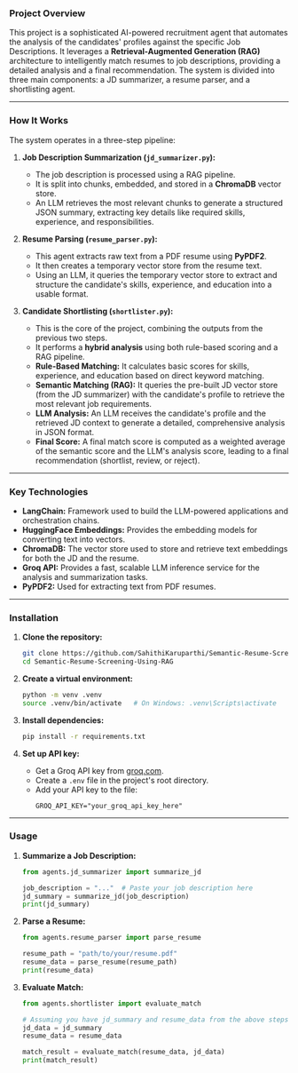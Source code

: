 
### Project Overview

This project is a sophisticated AI-powered recruitment agent that automates the analysis of the candidates' profiles against the specific Job Descriptions. It leverages a **Retrieval-Augmented Generation (RAG)** architecture to intelligently match resumes to job descriptions, providing a detailed analysis and a final recommendation. The system is divided into three main components: a JD summarizer, a resume parser, and a shortlisting agent.

-----

### How It Works

The system operates in a three-step pipeline:

1.  **Job Description Summarization (`jd_summarizer.py`):**

      * The job description is processed using a RAG pipeline.
      * It is split into chunks, embedded, and stored in a **ChromaDB** vector store.
      * An LLM retrieves the most relevant chunks to generate a structured JSON summary, extracting key details like required skills, experience, and responsibilities.

2.  **Resume Parsing (`resume_parser.py`):**

      * This agent extracts raw text from a PDF resume using **PyPDF2**.
      * It then creates a temporary vector store from the resume text.
      * Using an LLM, it queries the temporary vector store to extract and structure the candidate's skills, experience, and education into a usable format.

3.  **Candidate Shortlisting (`shortlister.py`):**

      * This is the core of the project, combining the outputs from the previous two steps.
      * It performs a **hybrid analysis** using both rule-based scoring and a RAG pipeline.
      * **Rule-Based Matching:** It calculates basic scores for skills, experience, and education based on direct keyword matching.
      * **Semantic Matching (RAG):** It queries the pre-built JD vector store (from the JD summarizer) with the candidate's profile to retrieve the most relevant job requirements.
      * **LLM Analysis:** An LLM receives the candidate's profile and the retrieved JD context to generate a detailed, comprehensive analysis in JSON format.
      * **Final Score:** A final match score is computed as a weighted average of the semantic score and the LLM's analysis score, leading to a final recommendation (shortlist, review, or reject).

-----

### Key Technologies

  * **LangChain:** Framework used to build the LLM-powered applications and orchestration chains.
  * **HuggingFace Embeddings:** Provides the embedding models for converting text into vectors.
  * **ChromaDB:** The vector store used to store and retrieve text embeddings for both the JD and the resume.
  * **Groq API:** Provides a fast, scalable LLM inference service for the analysis and summarization tasks.
  * **PyPDF2:** Used for extracting text from PDF resumes.

-----

### Installation

1.  **Clone the repository:**

    ```bash
    git clone https://github.com/SahithiKaruparthi/Semantic-Resume-Screening-Using-RAG.git
    cd Semantic-Resume-Screening-Using-RAG
    ```

2.  **Create a virtual environment:**

    ```bash
    python -m venv .venv
    source .venv/bin/activate   # On Windows: .venv\Scripts\activate
    ```

3.  **Install dependencies:**

    ```bash
    pip install -r requirements.txt
    ```

4.  **Set up API key:**

      * Get a Groq API key from [groq.com](https://groq.com).
      * Create a `.env` file in the project's root directory.
      * Add your API key to the file:
        ```
        GROQ_API_KEY="your_groq_api_key_here"
        ```

-----

### Usage

1.  **Summarize a Job Description:**

    ```python
    from agents.jd_summarizer import summarize_jd

    job_description = "..."  # Paste your job description here
    jd_summary = summarize_jd(job_description)
    print(jd_summary)
    ```

2.  **Parse a Resume:**

    ```python
    from agents.resume_parser import parse_resume

    resume_path = "path/to/your/resume.pdf"
    resume_data = parse_resume(resume_path)
    print(resume_data)
    ```

3.  **Evaluate Match:**

    ```python
    from agents.shortlister import evaluate_match

    # Assuming you have jd_summary and resume_data from the above steps
    jd_data = jd_summary
    resume_data = resume_data

    match_result = evaluate_match(resume_data, jd_data)
    print(match_result)
    ```
